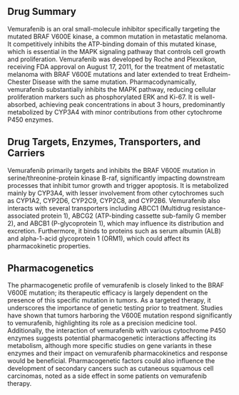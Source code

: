 ## Drug Summary
Vemurafenib is an oral small-molecule inhibitor specifically targeting the mutated BRAF V600E kinase, a common mutation in metastatic melanoma. It competitively inhibits the ATP-binding domain of this mutated kinase, which is essential in the MAPK signaling pathway that controls cell growth and proliferation. Vemurafenib was developed by Roche and Plexxikon, receiving FDA approval on August 17, 2011, for the treatment of metastatic melanoma with BRAF V600E mutations and later extended to treat Erdheim-Chester Disease with the same mutation. Pharmacodynamically, vemurafenib substantially inhibits the MAPK pathway, reducing cellular proliferation markers such as phosphorylated ERK and Ki-67. It is well-absorbed, achieving peak concentrations in about 3 hours, predominantly metabolized by CYP3A4 with minor contributions from other cytochrome P450 enzymes.

## Drug Targets, Enzymes, Transporters, and Carriers
Vemurafenib primarily targets and inhibits the BRAF V600E mutation in serine/threonine-protein kinase B-raf, significantly impacting downstream processes that inhibit tumor growth and trigger apoptosis. It is metabolized mainly by CYP3A4, with lesser involvement from other cytochromes such as CYP1A2, CYP2D6, CYP2C9, CYP2C8, and CYP2B6. Vemurafenib also interacts with several transporters including ABCC1 (Multidrug resistance-associated protein 1), ABCG2 (ATP-binding cassette sub-family G member 2), and ABCB1 (P-glycoprotein 1), which may influence its distribution and excretion. Furthermore, it binds to proteins such as serum albumin (ALB) and alpha-1-acid glycoprotein 1 (ORM1), which could affect its pharmacokinetic properties.

## Pharmacogenetics
The pharmacogenetic profile of vemurafenib is closely linked to the BRAF V600E mutation; its therapeutic efficacy is largely dependent on the presence of this specific mutation in tumors. As a targeted therapy, it underscores the importance of genetic testing prior to treatment. Studies have shown that tumors harboring the V600E mutation respond significantly to vemurafenib, highlighting its role as a precision medicine tool. Additionally, the interaction of vemurafenib with various cytochrome P450 enzymes suggests potential pharmacogenetic interactions affecting its metabolism, although more specific studies on gene variants in these enzymes and their impact on vemurafenib pharmacokinetics and response would be beneficial. Pharmacogenetic factors could also influence the development of secondary cancers such as cutaneous squamous cell carcinomas, noted as a side effect in some patients on vemurafenib therapy.
